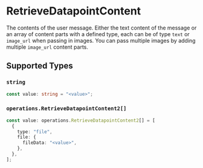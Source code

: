 # RetrieveDatapointContent

The contents of the user message. Either the text content of the message or an array of content parts with a defined type, each can be of type `text` or `image_url` when passing in images. You can pass multiple images by adding multiple `image_url` content parts. 


## Supported Types

### `string`

```typescript
const value: string = "<value>";
```

### `operations.RetrieveDatapointContent2[]`

```typescript
const value: operations.RetrieveDatapointContent2[] = [
  {
    type: "file",
    file: {
      fileData: "<value>",
    },
  },
];
```

